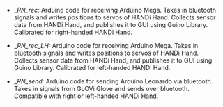 * __RN_rec:_ Arduino code for receiving Arduino Mega. Takes in bluetooth signals and writes positions to servos of HANDi Hand. Collects sensor data from HANDi Hand, and publishes it to GUI using Guino Library. Calibrated for right-handed HANDi Hand.

* __RN_rec_LH:_ Arduino code for receiving Arduino Mega. Takes in bluetooth signals and writes positions to servos of HANDi Hand. Collects sensor data from HANDi Hand, and publishes it to GUI using Guino Library. Calibrated for left-handed HANDi Hand.

* __RN_send:_ Arduino code for sending Arduino Leonardo via bluetooth. Takes in signals from GLOVi Glove and sends over bluetooth. Compatible with right or left-handed HANDi Hand.